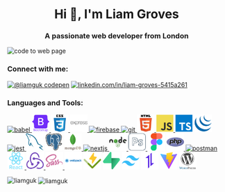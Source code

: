 <h1 align="center">Hi 👋, I'm Liam Groves</h1>
<h3 align="center">A passionate web developer from London</h3>

<!--<img src="https://cdn-images.zety.com/pages/front_end_developer_resume_example_7.jpg" alt="HTML Code" />-->
<img src="https://gifimage.net/wp-content/uploads/2017/10/html-to-gif-5.gif" alt="code to web page" />

<h3 align="left">Connect with me:</h3>
<p align="left">
<a href="https://codepen.io/LiamGUK" target="blank"><img align="center" src="https://raw.githubusercontent.com/rahuldkjain/github-profile-readme-generator/master/src/images/icons/Social/codepen.svg" alt="@liamguk codepen" height="30" width="40" /></a>
<a href="https://www.linkedin.com/in/liam-groves-5415a261" target="blank"><img align="center" src="https://raw.githubusercontent.com/rahuldkjain/github-profile-readme-generator/master/src/images/icons/Social/linked-in-alt.svg" alt="linkedin.com/in/liam-groves-5415a261" height="30" width="40" /></a>
</p>

<h3 align="left">Languages and Tools:</h3>
<p align="left"> <a href="https://babeljs.io/" target="_blank" rel="noreferrer"> <img src="https://www.vectorlogo.zone/logos/babeljs/babeljs-icon.svg" alt="babel" width="40" height="40"/> </a> <a href="https://getbootstrap.com" target="_blank" rel="noreferrer"> <img src="https://raw.githubusercontent.com/devicons/devicon/master/icons/bootstrap/bootstrap-plain-wordmark.svg" alt="bootstrap" width="40" height="40"/> </a> <a href="https://www.w3schools.com/css/" target="_blank" rel="noreferrer"> <img src="https://raw.githubusercontent.com/devicons/devicon/master/icons/css3/css3-original-wordmark.svg" alt="css3" width="40" height="40"/> </a> <a href="https://expressjs.com" target="_blank" rel="noreferrer"> <img src="https://raw.githubusercontent.com/devicons/devicon/master/icons/express/express-original-wordmark.svg" alt="express" width="40" height="40"/> </a> <a href="https://firebase.google.com/" target="_blank" rel="noreferrer"> <img src="https://www.vectorlogo.zone/logos/firebase/firebase-icon.svg" alt="firebase" width="40" height="40"/> </a> <a href="https://git-scm.com/" target="_blank" rel="noreferrer"> <img src="https://www.vectorlogo.zone/logos/git-scm/git-scm-icon.svg" alt="git" width="40" height="40"/> </a> <a href="https://www.w3.org/html/" target="_blank" rel="noreferrer"> <img src="https://raw.githubusercontent.com/devicons/devicon/master/icons/html5/html5-original-wordmark.svg" alt="html5" width="40" height="40"/> </a> <a href="https://developer.mozilla.org/en-US/docs/Web/JavaScript" target="_blank" rel="noreferrer"> <img src="https://raw.githubusercontent.com/devicons/devicon/master/icons/javascript/javascript-original.svg" alt="javascript" width="40" height="40"/> </a> <a href="https://www.typescriptlang.org/" title="typescript.org" target="_blank" rel="noreferrer"><img src="https://raw.githubusercontent.com/devicons/devicon/refs/heads/master/icons/typescript/typescript-original.svg" width="40" height="40" alt="TypeScript" /></a> <a href="https://jquery.com/" title="jquery.com" target="_blank" rel="noreferrer"><img src="https://raw.githubusercontent.com/devicons/devicon/refs/heads/master/icons/jquery/jquery-original.svg" alt="jQuery logo" width="40" height="40" /></a> <a href="https://jestjs.io" target="_blank" rel="noreferrer"> <img src="https://www.vectorlogo.zone/logos/jestjsio/jestjsio-icon.svg" alt="jest" width="40" height="40"/> </a> <a href="https://www.mysql.com/" title="mysql.com" target="_blank" rel="noreferrer"><img src="https://raw.githubusercontent.com/devicons/devicon/refs/heads/master/icons/mysql/mysql-original.svg" alt="mySQL logo" width="40" height="40" /></a> <a href="https://www.postgresql.org/" title="postgresql.org" target="_blank" rel="noreferrer"><img src="https://raw.githubusercontent.com/devicons/devicon/refs/heads/master/icons/postgresql/postgresql-original.svg" alt="postgresql logo" width="40" height="40" /></a> <a href="https://www.mongodb.com/" target="_blank" rel="noreferrer"> <img src="https://raw.githubusercontent.com/devicons/devicon/master/icons/mongodb/mongodb-original-wordmark.svg" alt="mongodb" width="40" height="40"/> </a> <a href="https://nextjs.org/" target="_blank" rel="noreferrer"> <img src="https://cdn.worldvectorlogo.com/logos/nextjs-2.svg" alt="nextjs" width="40" height="40"/> </a> <a href="https://nodejs.org" target="_blank" rel="noreferrer"> <img src="https://raw.githubusercontent.com/devicons/devicon/master/icons/nodejs/nodejs-original-wordmark.svg" alt="nodejs" width="40" height="40"/> </a> <a href="https://www.photoshop.com/en" target="_blank" rel="noreferrer"> <img src="https://raw.githubusercontent.com/devicons/devicon/master/icons/photoshop/photoshop-line.svg" alt="photoshop" width="40" height="40"/> </a> <a href="https://www.figma.com/" title="Figma.com" rel="noreferrer"><img src="https://raw.githubusercontent.com/devicons/devicon/refs/heads/master/icons/figma/figma-original.svg" alt="Figma logo" width="40" height="40" /></a> <a href="https://www.php.net" target="_blank" rel="noreferrer"> <img src="https://raw.githubusercontent.com/devicons/devicon/master/icons/php/php-original.svg" alt="php" width="40" height="40"/> </a> <a href="https://postman.com" target="_blank" rel="noreferrer"> <img src="https://www.vectorlogo.zone/logos/getpostman/getpostman-icon.svg" alt="postman" width="40" height="40"/> </a> <a href="https://reactjs.org/" target="_blank" rel="noreferrer"> <img src="https://raw.githubusercontent.com/devicons/devicon/master/icons/react/react-original-wordmark.svg" alt="react" width="40" height="40"/> </a> <a href="https://redux.js.org" target="_blank" rel="noreferrer"> <img src="https://raw.githubusercontent.com/devicons/devicon/master/icons/redux/redux-original.svg" alt="redux" width="40" height="40"/> </a> <a href="https://sass-lang.com" target="_blank" rel="noreferrer"> <img src="https://raw.githubusercontent.com/devicons/devicon/master/icons/sass/sass-original.svg" alt="sass" width="40" height="40"/> </a> <a href="https://webpack.js.org" target="_blank" rel="noreferrer"> <img src="https://raw.githubusercontent.com/devicons/devicon/d00d0969292a6569d45b06d3f350f463a0107b0d/icons/webpack/webpack-original-wordmark.svg" alt="webpack" width="40" height="40"/></a> <a href="https://vitest.dev/" title="Vitest.dev" target="_blank" rel="noreferrer"><img src="https://raw.githubusercontent.com/devicons/devicon/refs/heads/master/icons/vitest/vitest-original.svg" alt="Vitest logo" width="40" height="40" /></a> <a href="https://supabase.com/" title="Supabase.com" target="_blank" rel="noreferrer"><img src="https://raw.githubusercontent.com/devicons/devicon/refs/heads/master/icons/supabase/supabase-original.svg" alt="Supabase logo" width="40" height="40" /></a> <a href="https://tailwindcss.com/" title="Tailwind CSS" target="_blank" rel="noreferrer"><img src="https://raw.githubusercontent.com/devicons/devicon/refs/heads/master/icons/tailwindcss/tailwindcss-original.svg" alt="tailwind logo" width="40" height="40" /></a> <a href="https://axios-http.com/" title="axios-http.com" target="_blank" rel="noreferrer"><img src="https://raw.githubusercontent.com/devicons/devicon/refs/heads/master/icons/axios/axios-plain.svg" alt="axios logo" width="40" height="40" /></a> <a href="https://vite.dev/" title="vite.dev" target="_blank" rel="noreferrer"><img src="https://raw.githubusercontent.com/devicons/devicon/refs/heads/master/icons/vitejs/vitejs-original.svg" alt="vitejs logo" width="40" height="40" /></a> <a href="https://wordpress.com" title="wordpress.com" target="_blank" rel="noreferrer"><img src="https://raw.githubusercontent.com/devicons/devicon/refs/heads/master/icons/wordpress/wordpress-original.svg" alt="Wordpress logo" width="40" height="40" /></a> </p>

<p><img align="left" src="https://github-readme-stats.vercel.app/api/top-langs?username=liamguk&show_icons=true&locale=en&layout=compact" alt="liamguk" /></p>

<p>&nbsp;<img align="center" src="https://github-readme-stats.vercel.app/api?username=liamguk&show_icons=true&locale=en" alt="liamguk" /></p>
